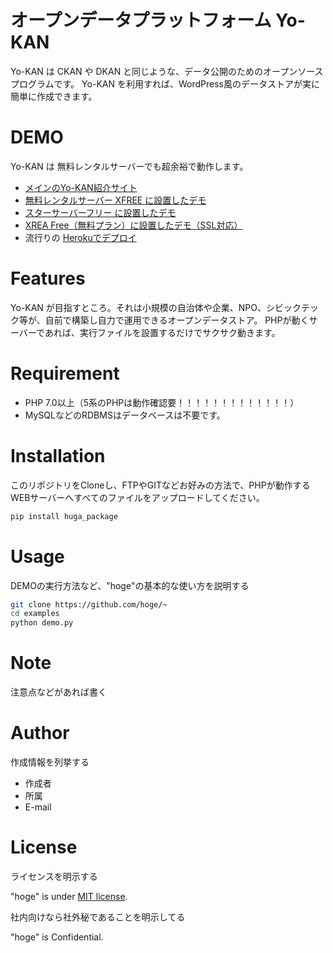 # オープンデータプラットフォーム Yo-KAN
Yo-KAN は CKAN や DKAN と同じような、データ公開のためのオープンソースプログラムです。
Yo-KAN を利用すれば、WordPress風のデータストアが実に簡単に作成できます。
 
# DEMO
Yo-KAN は 無料レンタルサーバーでも超余裕で動作します。<br>
* <a href="https://www.mirko.jp/yo-kan/" target="_blank">メインのYo-KAN紹介サイト</a><br>
* <a href="http://yokan.php.xdomain.jp/" target="_blank">無料レンタルサーバー XFREE に設置したデモ</a><br>
* <a href="http://yokan.starfree.jp/" target="_blank">スターサーバーフリー に設置したデモ</a><br>
* <a href="https://ss1.xrea.com/yookan.s1010.xrea.com/" target="_blank">XREA Free（無料プラン）に設置したデモ（SSL対応）</a><br>
* 流行りの <a href="https://yo-kan.herokuapp.com/" target="_blank">Herokuでデプロイ</a><br>
 
# Features
Yo-KAN が目指すところ。それは小規模の自治体や企業、NPO、シビックテック等が、自前で構築し自力で運用できるオープンデータストア。
PHPが動くサーバーであれば、実行ファイルを設置するだけでサクサク動きます。

# Requirement
* PHP 7.0以上（5系のPHPは動作確認要！！！！！！！！！！！！！）
* MySQLなどのRDBMSはデータベースは不要です。
 
# Installation
このリポジトリをCloneし、FTPやGITなどお好みの方法で、PHPが動作するWEBサーバーへすべてのファイルをアップロードしてください。
```bash
pip install huga_package
```

# Usage
DEMOの実行方法など、"hoge"の基本的な使い方を説明する
 
```bash
git clone https://github.com/hoge/~
cd examples
python demo.py
```
 
# Note
注意点などがあれば書く
 
# Author
作成情報を列挙する
* 作成者
* 所属
* E-mail
 
# License
ライセンスを明示する
 
"hoge" is under [MIT license](https://en.wikipedia.org/wiki/MIT_License).
 
社内向けなら社外秘であることを明示してる
 
"hoge" is Confidential.




